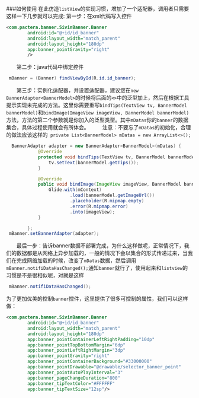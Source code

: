 
###如何使用
在此仿造`listView`的实现习惯，增加了一个适配器，调用者只需要这样一下几步就可以完成:
第一步：在xml代码写入控件
```xml
<com.pactera.banner.SivinBanner.Banner
        android:id="@+id/id_banner"
        android:layout_width="match_parent"
        android:layout_height="180dp"
        app:banner_pointGravity="right"
        />
```
　　第二步：java代码中绑定控件
```java
 mBanner = (Banner) findViewById(R.id.id_banner);
```

　　第三步：实例化适配器，并设置适配器，建议您在`new BannerAdapter<BannerModel>`的时候将后面的`<>`中的泛型加上，然后在根据工具提示实现未完成的方法。这里你需要重写`bindTips(TextView tv, BannerModel bannerModel)`和`bindImage(ImageView imageView, BannerModel bannerModel)`方法，方法的第二个参数就是你加入的泛型类型。其中`mDatas`你的`banner`的数据集合，具体过程使用就会有所体会。
　　
注意：不要忘了`mDatas`的初始化，合理的做法应该这样的` private List<BannerModel> mDatas = new ArrayList<>();`
```java
  BannerAdapter adapter = new BannerAdapter<BannerModel>(mDatas) {
            @Override
            protected void bindTips(TextView tv, BannerModel bannerModel) {
                tv.setText(bannerModel.getTips());
            }

            @Override
            public void bindImage(ImageView imageView, BannerModel bannerModel) {
                Glide.with(mContext)
                        .load(bannerModel.getImageUrl())
                        .placeholder(R.mipmap.empty)
                        .error(R.mipmap.error)
                        .into(imageView);
            }

        };
 mBanner.setBannerAdapter(adapter);
```
　　最后一步：告诉banner数据不部署完成，为什么这样做呢，正常情况下，我们的数据都是从网络上异步加载的，一般的情况下会以集合的形式传递过来，当我们在完成网络加载的时候，改变了`mDatas`数据，然后调用`mBanner.notifiDataHasChanged();`通知`banner`就行了，使用起来和`listview`的习惯是不是很相似呢，对就是这样
```java
 mBanner.notifiDataHasChanged();
```

为了更加优美的控制`banner`控件，这里提供了很多可控制的属性，我们可以这样做：

```xml
<com.pactera.banner.SivinBanner.Banner
        android:id="@+id/id_banner"
        android:layout_width="match_parent"
        android:layout_height="180dp"
        app:banner_pointContainerLeftRightPadding="10dp"
        app:banner_pointTopBottomMargin="6dp"
        app:banner_pointLeftRightMargin="3dp"
        app:banner_pointGravity="right"
        app:banner_pointContainerBackground="#33000000"
        app:banner_pointDrawable="@drawable/selector_banner_point"
        app:banner_pointAutoPlayInterval="3"
        app:banner_pageChangeDuration="800"
        app:banner_tipTextColor="#FFFFFF"
        app:banner_tipTextSize="12sp"/>
```
